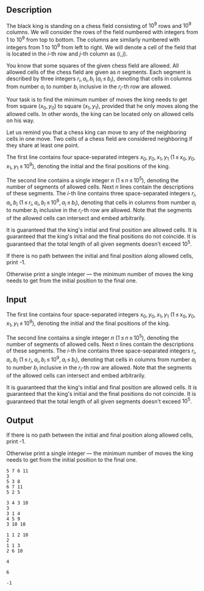 ## Description

<div><p>The black king is standing on a chess field consisting of <span class="tex-span">10<sup class="upper-index">9</sup></span> rows and <span class="tex-span">10<sup class="upper-index">9</sup></span> columns. We will consider the rows of the field numbered with integers from <span class="tex-span">1</span> to <span class="tex-span">10<sup class="upper-index">9</sup></span> from top to bottom. The columns are similarly numbered with integers from <span class="tex-span">1</span> to <span class="tex-span">10<sup class="upper-index">9</sup></span> from left to right. We will denote a cell of the field that is located in the <span class="tex-span"><i>i</i></span>-th row and <span class="tex-span"><i>j</i></span>-th column as <span class="tex-span">(<i>i</i>, <i>j</i>)</span>.</p><p>You know that some squares of the given chess field are <span class="tex-font-style-it">allowed</span>. All allowed cells of the chess field are given as <span class="tex-span"><i>n</i></span> segments. Each segment is described by three integers <span class="tex-span"><i>r</i><sub class="lower-index"><i>i</i></sub>, <i>a</i><sub class="lower-index"><i>i</i></sub>, <i>b</i><sub class="lower-index"><i>i</i></sub></span> <span class="tex-span">(<i>a</i><sub class="lower-index"><i>i</i></sub> ≤ <i>b</i><sub class="lower-index"><i>i</i></sub>)</span>, denoting that cells in columns from number <span class="tex-span"><i>a</i><sub class="lower-index"><i>i</i></sub></span> to number <span class="tex-span"><i>b</i><sub class="lower-index"><i>i</i></sub></span> inclusive in the <span class="tex-span"><i>r</i><sub class="lower-index"><i>i</i></sub></span>-th row are allowed.</p><p>Your task is to find the minimum number of moves the king needs to get from square <span class="tex-span">(<i>x</i><sub class="lower-index">0</sub>, <i>y</i><sub class="lower-index">0</sub>)</span> to square <span class="tex-span">(<i>x</i><sub class="lower-index">1</sub>, <i>y</i><sub class="lower-index">1</sub>)</span>, provided that he only moves along the allowed cells. In other words, the king can be located only on allowed cells on his way.</p><p>Let us remind you that a chess king can move to any of the neighboring cells in one move. Two cells of a chess field are considered neighboring if they share at least one point.</p></div><div class="input-specification"><p>The first line contains four space-separated integers <span class="tex-span"><i>x</i><sub class="lower-index">0</sub>, <i>y</i><sub class="lower-index">0</sub>, <i>x</i><sub class="lower-index">1</sub>, <i>y</i><sub class="lower-index">1</sub></span> <span class="tex-span">(1 ≤ <i>x</i><sub class="lower-index">0</sub>, <i>y</i><sub class="lower-index">0</sub>, <i>x</i><sub class="lower-index">1</sub>, <i>y</i><sub class="lower-index">1</sub> ≤ 10<sup class="upper-index">9</sup>)</span>, denoting the initial and the final positions of the king.</p><p>The second line contains a single integer <span class="tex-span"><i>n</i></span> <span class="tex-span">(1 ≤ <i>n</i> ≤ 10<sup class="upper-index">5</sup>)</span>, denoting the number of segments of allowed cells. Next <span class="tex-span"><i>n</i></span> lines contain the descriptions of these segments. The <span class="tex-span"><i>i</i></span>-th line contains three space-separated integers <span class="tex-span"><i>r</i><sub class="lower-index"><i>i</i></sub>, <i>a</i><sub class="lower-index"><i>i</i></sub>, <i>b</i><sub class="lower-index"><i>i</i></sub></span> <span class="tex-span">(1 ≤ <i>r</i><sub class="lower-index"><i>i</i></sub>, <i>a</i><sub class="lower-index"><i>i</i></sub>, <i>b</i><sub class="lower-index"><i>i</i></sub> ≤ 10<sup class="upper-index">9</sup>, <i>a</i><sub class="lower-index"><i>i</i></sub> ≤ <i>b</i><sub class="lower-index"><i>i</i></sub>)</span>, denoting that cells in columns from number <span class="tex-span"><i>a</i><sub class="lower-index"><i>i</i></sub></span> to number <span class="tex-span"><i>b</i><sub class="lower-index"><i>i</i></sub></span> inclusive in the <span class="tex-span"><i>r</i><sub class="lower-index"><i>i</i></sub></span>-th row are allowed. Note that the segments of the allowed cells can intersect and embed arbitrarily.</p><p>It is guaranteed that the king's initial and final position are allowed cells. It is guaranteed that the king's initial and the final positions do not coincide. It is guaranteed that the total length of all given segments doesn't exceed <span class="tex-span">10<sup class="upper-index">5</sup></span>.</p></div><div class="output-specification"><p>If there is no path between the initial and final position along allowed cells, print -1.</p><p>Otherwise print a single integer — the minimum number of moves the king needs to get from the initial position to the final one.</p></div>

## Input

<p>The first line contains four space-separated integers <span class="tex-span"><i>x</i><sub class="lower-index">0</sub>, <i>y</i><sub class="lower-index">0</sub>, <i>x</i><sub class="lower-index">1</sub>, <i>y</i><sub class="lower-index">1</sub></span> <span class="tex-span">(1 ≤ <i>x</i><sub class="lower-index">0</sub>, <i>y</i><sub class="lower-index">0</sub>, <i>x</i><sub class="lower-index">1</sub>, <i>y</i><sub class="lower-index">1</sub> ≤ 10<sup class="upper-index">9</sup>)</span>, denoting the initial and the final positions of the king.</p><p>The second line contains a single integer <span class="tex-span"><i>n</i></span> <span class="tex-span">(1 ≤ <i>n</i> ≤ 10<sup class="upper-index">5</sup>)</span>, denoting the number of segments of allowed cells. Next <span class="tex-span"><i>n</i></span> lines contain the descriptions of these segments. The <span class="tex-span"><i>i</i></span>-th line contains three space-separated integers <span class="tex-span"><i>r</i><sub class="lower-index"><i>i</i></sub>, <i>a</i><sub class="lower-index"><i>i</i></sub>, <i>b</i><sub class="lower-index"><i>i</i></sub></span> <span class="tex-span">(1 ≤ <i>r</i><sub class="lower-index"><i>i</i></sub>, <i>a</i><sub class="lower-index"><i>i</i></sub>, <i>b</i><sub class="lower-index"><i>i</i></sub> ≤ 10<sup class="upper-index">9</sup>, <i>a</i><sub class="lower-index"><i>i</i></sub> ≤ <i>b</i><sub class="lower-index"><i>i</i></sub>)</span>, denoting that cells in columns from number <span class="tex-span"><i>a</i><sub class="lower-index"><i>i</i></sub></span> to number <span class="tex-span"><i>b</i><sub class="lower-index"><i>i</i></sub></span> inclusive in the <span class="tex-span"><i>r</i><sub class="lower-index"><i>i</i></sub></span>-th row are allowed. Note that the segments of the allowed cells can intersect and embed arbitrarily.</p><p>It is guaranteed that the king's initial and final position are allowed cells. It is guaranteed that the king's initial and the final positions do not coincide. It is guaranteed that the total length of all given segments doesn't exceed <span class="tex-span">10<sup class="upper-index">5</sup></span>.</p>

## Output

<p>If there is no path between the initial and final position along allowed cells, print -1.</p><p>Otherwise print a single integer — the minimum number of moves the king needs to get from the initial position to the final one.</p>





```input1
5 7 6 11
3
5 3 8
6 7 11
5 2 5

```




```input2
3 4 3 10
3
3 1 4
4 5 9
3 10 10

```




```input3
1 1 2 10
2
1 1 3
2 6 10

```




```output1
4

```




```output2
6

```




```output3
-1

```


